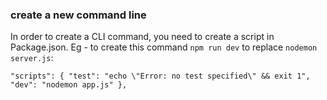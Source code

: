 



### create a new command line
In order to create a CLI command, you need to create a script in Package.json.
Eg - to create this command `npm run dev` to replace `nodemon server.js`:

 `"scripts": {
    "test": "echo \"Error: no test specified\" && exit 1",
    "dev": "nodemon app.js"
  },`